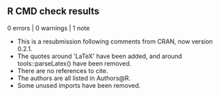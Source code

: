 ## R CMD check results

0 errors | 0 warnings | 1 note

* This is a resubmission following comments from CRAN, now
version 0.2.1.
* The quotes around 'LaTeX' have been added, and around tools::parseLatex() have been removed.
* There are no references to cite.
* The authors are all listed in Authors@R.
* Some unused imports have been removed.
